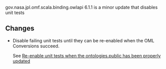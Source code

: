 gov.nasa.jpl.omf.scala.binding.owlapi 6.1.1 is a minor update that disables unit tests

## Changes

- Disable failing unit tests until they can be re-enabled when the OML Conversions succeed.

    See [Re-enable unit tests when the ontologies.public has been properly updated](https://github.com/JPL-IMCE/gov.nasa.jpl.omf.scala.binding.owlapi/issues/14)
